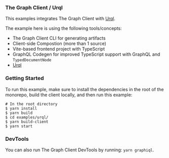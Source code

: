 ### The Graph Client / Urql

This examples integrates The Graph Client with [Urql](https://formidable.com/open-source/urql/).

The example here is using the following tools/concepts:

- The Graph Client CLI for generating artifacts
- Client-side Compostion (more than 1 source)
- Vite-based frontend project with TypeScript
- GraphQL Codegen for improved TypeScript support with GraphQL and `TypedDocumentNode`
- [Urql](https://formidable.com/open-source/urql/)

### Getting Started

To run this example, make sure to install the dependencies in the root of the monorepo, build the client locally, and then run this example:

```
# In the root directory
$ yarn install
$ yarn build
$ cd examples/urql/
$ yarn build-client
$ yarn start
```

### DevTools

You can also run The Graph Client DevTools by running: `yarn graphiql`.
